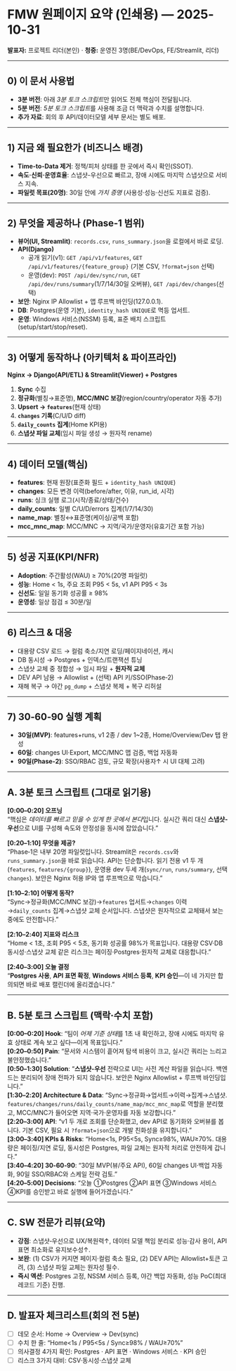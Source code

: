 # FMW 원페이지 요약 (인쇄용) — 2025-10-31
**발표자:** 프로젝트 리더(본인) · **청중:** 운영진 3명(BE/DevOps, FE/Streamlit, 리더)

---

## 0) 이 문서 사용법
- **3분 버전**: 아래 *3분 토크 스크립트*만 읽어도 전체 핵심이 전달됩니다.  
- **5분 버전**: *5분 토크 스크립트*를 사용해 조금 더 맥락과 수치를 설명합니다.  
- **추가 자료**: 회의 후 API/데이터모델 세부 문서는 별도 배포.

---

## 1) 지금 왜 필요한가 (비즈니스 배경)
- **Time-to-Data 제거**: 정책/피처 상태를 한 곳에서 즉시 확인(SSOT).  
- **속도·신뢰·운영효율**: 스냅샷-우선으로 빠르고, 장애 시에도 마지막 스냅샷으로 서비스 지속.  
- **파일럿 목표(20명)**: 30일 안에 *가치 증명* (사용성·성능·신선도 지표로 검증).

---

## 2) 무엇을 제공하나 (Phase‑1 범위)
- **뷰어(UI, Streamlit)**: `records.csv`, `runs_summary.json`을 로컬에서 바로 로딩.  
- **API(Django)**  
  - 공개 읽기(v1): `GET /api/v1/features`, `GET /api/v1/features/{feature_group}` (기본 CSV, `?format=json` 선택)  
  - 운영(dev): `POST /api/dev/sync/run`, `GET /api/dev/runs/summary`(1/7/14/30일 오버뷰), `GET /api/dev/changes`(선택)  
- **보안**: Nginx IP Allowlist + 앱 루프백 바인딩(127.0.0.1).  
- **DB**: Postgres(운영 기본), `identity_hash UNIQUE`로 멱등 업서트.  
- **운영**: Windows 서비스(NSSM) 등록, 표준 배치 스크립트(setup/start/stop/reset).

---

## 3) 어떻게 동작하나 (아키텍처 & 파이프라인)
**Nginx → Django(API/ETL) & Streamlit(Viewer) + Postgres**
1. **Sync** 수집  
2. **정규화**(별칭→표준명), **MCC/MNC 보강**(region/country/operator 자동 추가)  
3. **Upsert → `features`**(현재 상태)  
4. **`changes` 기록**(C/U/D diff)  
5. **`daily_counts` 집계**(Home KPI용)  
6. **스냅샷 파일 교체**(임시 파일 생성 → 원자적 rename)

---

## 4) 데이터 모델(핵심)
- **features**: 현재 원장(표준화 필드 + `identity_hash UNIQUE`)  
- **changes**: 모든 변경 이력(before/after, 이유, run_id, 시각)  
- **runs**: 싱크 실행 로그(시작/종료/상태/건수)  
- **daily_counts**: 일별 C/U/D/errors 집계(1/7/14/30)  
- **name_map**: 별칭↔표준명(케이싱/공백 포함)  
- **mcc_mnc_map**: MCC/MNC → 지역/국가/운영자(유효기간 포함 가능)

---

## 5) 성공 지표(KPI/NFR)
- **Adoption**: 주간활성(WAU) ≥ 70%(20명 파일럿)  
- **성능**: Home < 1s, 주요 조회 P95 < 5s, v1 API P95 < 3s  
- **신선도**: 일일 동기화 성공률 ≥ 98%  
- **운영성**: 일상 점검 ≤ 30분/일

---

## 6) 리스크 & 대응
- 대용량 CSV 로드 → 컬럼 축소/지연 로딩/페이지네이션, 캐시  
- DB 동시성 → Postgres + 인덱스/트랜잭션 튜닝  
- 스냅샷 교체 중 정합성 → 임시 파일 + **원자적 교체**  
- DEV API 남용 → Allowlist + (선택) API 키/SSO(Phase‑2)  
- 재해 복구 → 야간 `pg_dump` + 스냅샷 복제 + 복구 리허설

---

## 7) 30‑60‑90 실행 계획
- **30일(MVP)**: features+runs, v1 2종 / dev 1~2종, Home/Overview/Dev 탭 완성  
- **60일**: changes UI·Export, MCC/MNC 맵 검증, 백업 자동화  
- **90일(Phase‑2)**: SSO/RBAC 검토, 규모 확장(사용자↑ 시 UI 대체 고려)

---

## A. 3분 토크 스크립트 (그대로 읽기용)
**[0:00–0:20] 오프닝**  
“핵심은 *데이터를 빠르고 믿을 수 있게 한 곳에서 본다*입니다. 실시간 쿼리 대신 **스냅샷-우선**으로 UI를 구성해 속도와 안정성을 동시에 잡았습니다.”

**[0:20–1:10] 무엇을 제공?**  
“Phase‑1은 내부 20명 파일럿입니다. Streamlit은 `records.csv`와 `runs_summary.json`을 바로 읽습니다. API는 단순합니다. 읽기 전용 v1 두 개(`features`, `features/{group}`), 운영용 dev 두세 개(`sync/run`, `runs/summary`, 선택 `changes`). 보안은 Nginx 허용 IP와 앱 루프백으로 막습니다.”

**[1:10–2:10] 어떻게 동작?**  
“Sync→정규화(MCC/MNC 보강)→`features` 업서트→`changes` 이력→`daily_counts` 집계→스냅샷 교체 순서입니다. 스냅샷은 원자적으로 교체돼서 보는 중에도 안전합니다.”

**[2:10–2:40] 지표와 리스크**  
“Home < 1초, 조회 P95 < 5초, 동기화 성공률 98%가 목표입니다. 대용량 CSV·DB 동시성·스냅샷 교체 같은 리스크는 페이징·Postgres·원자적 교체로 대응합니다.”

**[2:40–3:00] 오늘 결정**  
“**Postgres 사용**, **API 표면 확정**, **Windows 서비스 등록**, **KPI 승인**—이 네 가지만 합의되면 바로 배포 캘린더에 올리겠습니다.”

---

## B. 5분 토크 스크립트 (맥락·수치 포함)
**[0:00–0:20] Hook**: “팀이 *어제 기준 상태*를 1초 내 확인하고, 장애 시에도 마지막 유효 상태로 계속 보고 싶다—이게 목표입니다.”  
**[0:20–0:50] Pain**: “문서와 시스템이 흩어져 탐색 비용이 크고, 실시간 쿼리는 느리고 불안정했습니다.”  
**[0:50–1:30] Solution**: “**스냅샷‑우선** 전략으로 UI는 사전 계산 파일을 읽습니다. 백엔드는 분리되어 장애 전파가 되지 않습니다. 보안은 Nginx Allowlist + 루프백 바인딩입니다.”  
**[1:30–2:20] Architecture & Data**: “Sync→정규화→업서트→이력→집계→스냅샷. `features/changes/runs/daily_counts/name_map/mcc_mnc_map`로 역할을 분리했고, MCC/MNC가 들어오면 지역·국가·운영자를 자동 보강합니다.”  
**[2:20–3:00] API**: “v1 두 개로 조회를 단순화했고, dev API로 동기화와 오버뷰를 봅니다. 기본 CSV, 필요 시 `?format=json`으로 개발 친화성을 유지합니다.”  
**[3:00–3:40] KPIs & Risks**: “Home<1s, P95<5s, Sync≥98%, WAU≥70%. 대용량은 페이징/지연 로딩, 동시성은 Postgres, 파일 교체는 원자적 처리로 안전하게 갑니다.”  
**[3:40–4:20] 30‑60‑90**: “30일 MVP(뷰/주요 API), 60일 changes UI·백업 자동화, 90일 SSO/RBAC와 스케일 전략 검토.”  
**[4:20–5:00] Decisions**: “오늘 ①Postgres ②API 표면 ③Windows 서비스 ④KPI를 승인받고 바로 실행에 들어가겠습니다.”

---

## C. SW 전문가 리뷰(요약)
- **강점**: 스냅샷‑우선으로 UX/복원력↑, 데이터 모델 책임 분리로 성능·감사 용이, API 표면 최소화로 유지보수성↑.  
- **보완**: (1) CSV가 커지면 페이지·컬럼 축소 필요, (2) DEV API는 Allowlist+토큰 고려, (3) 스냅샷 파일 교체는 원자성 필수.  
- **즉시 액션**: Postgres 고정, NSSM 서비스 등록, 야간 백업 자동화, 성능 PoC(최대 레코드 기준) 진행.

---

## D. 발표자 체크리스트(회의 전 5분)
- [ ] 데모 순서: Home → Overview → Dev(sync)  
- [ ] 수치 한 줄: “Home<1s / P95<5s / Sync≥98% / WAU≥70%”  
- [ ] 의사결정 4가지 확인: Postgres · API 표면 · Windows 서비스 · KPI 승인  
- [ ] 리스크 3가지 대비: CSV·동시성·스냅샷 교체